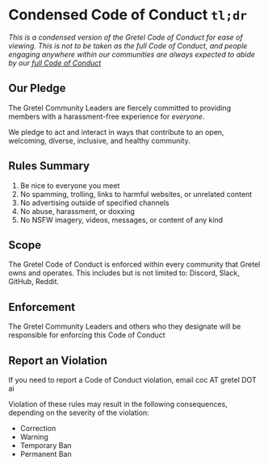 # Condensed Code of Conduct `tl;dr`
_This is a condensed version of the Gretel Code of Conduct for ease of viewing.
This is not to be taken as the full Code of Conduct, and people engaging anywhere 
within our communities are always expected to abide by our [full Code of Conduct](CoC-full.md)_

## Our Pledge
The Gretel Community Leaders are fiercely committed to providing members with a
harassment-free experience for _everyone_.

We pledge to act and interact in ways that contribute to an open, welcoming,
diverse, inclusive, and healthy community.

## Rules Summary

1. Be nice to everyone you meet
1. No spamming, trolling, links to harmful websites, or unrelated content
1. No advertising outside of specified channels
1. No abuse, harassment, or doxxing
1. No NSFW imagery, videos, messages, or content of any kind

## Scope
The Gretel Code of Conduct is enforced within every community that Gretel owns 
and operates. This includes but is not limited to: Discord, Slack, GitHub, Reddit.

## Enforcement
The Gretel Community Leaders and others who they designate will be responsible
for enforcing this Code of Conduct

## Report an Violation
If you need to report a Code of Conduct violation, email coc AT gretel DOT ai

Violation of these rules may result in the following consequences, depending on 
the severity of the violation:

* Correction
* Warning
* Temporary Ban
* Permanent Ban


